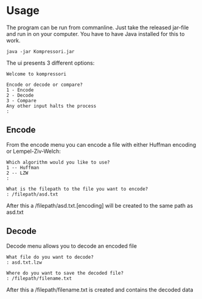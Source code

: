 # Usage

The program can be run from commanline. Just take the released jar-file and run in on your computer.
You have to have Java installed for this to work.

```
java -jar Kompressori.jar
```

The ui presents 3 different options:
```
Welcome to kompressori

Encode or decode or compare?
1 - Encode
2 - Decode
3 - Compare
Any other input halts the process
: 
```

## Encode
From the encode menu you can encode a file with either Huffman encoding or Lempel-Ziv-Welch:
```
Which algorithm would you like to use?
1 -- Huffman
2 -- LZW
: 
```

```
What is the filepath to the file you want to encode?
: /filepath/asd.txt
```

After this a /filepath/asd.txt.[encoding] will be created to the same path as asd.txt

## Decode
Decode menu allows you to decode an encoded file
```
What file do you want to decode?
: asd.txt.lzw
```

```
Where do you want to save the decoded file?
: /filepath/filename.txt
```

After this a /filepath/filename.txt is created and contains the decoded data